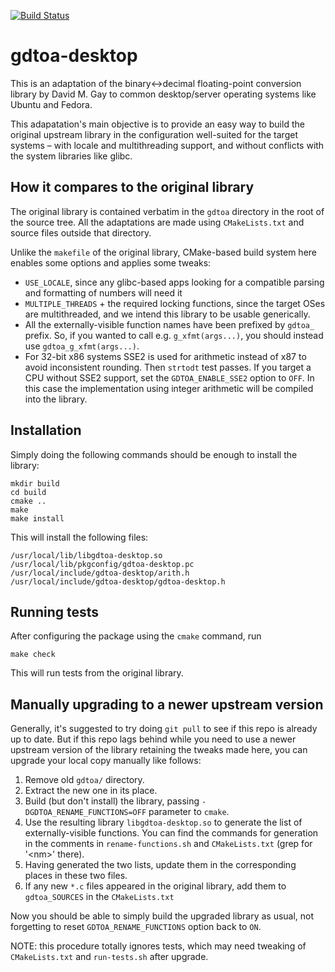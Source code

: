 [![Build Status](https://travis-ci.org/10110111/gdtoa-desktop.svg?branch=master)](https://travis-ci.org/10110111/gdtoa-desktop)
# gdtoa-desktop

This is an adaptation of the binary↔decimal floating-point conversion library by David M. Gay to common desktop/server operating systems like Ubuntu and Fedora.

This adapatation's main objective is to provide an easy way to build the original upstream library in the configuration well-suited for the target systems – with locale and multithreading support, and without conflicts with the system libraries like glibc.

## How it compares to the original library

The original library is contained verbatim in the `gdtoa` directory in the root of the source tree. All the adaptations are made using `CMakeLists.txt` and source files outside that directory.

Unlike the `makefile` of the original library, CMake-based build system here enables some options and applies some tweaks:
* `USE_LOCALE`, since any glibc-based apps looking for a compatible parsing and formatting of numbers will need it
* `MULTIPLE_THREADS` + the required locking functions, since the target OSes are multithreaded, and we intend this library to be usable generically.
* All the externally-visible function names have been prefixed by `gdtoa_` prefix. So, if you wanted to call e.g. `g_xfmt(args...)`, you should instead use `gdtoa_g_xfmt(args...)`.
* For 32-bit x86 systems SSE2 is used for arithmetic instead of x87 to avoid inconsistent rounding. Then `strtodt` test passes. If you target a CPU without SSE2 support, set the `GDTOA_ENABLE_SSE2` option to `OFF`. In this case the implementation using integer arithmetic will be compiled into the library.

## Installation
Simply doing the following commands should be enough to install the library:
```
mkdir build
cd build
cmake ..
make
make install
```
This will install the following files:
```
/usr/local/lib/libgdtoa-desktop.so
/usr/local/lib/pkgconfig/gdtoa-desktop.pc
/usr/local/include/gdtoa-desktop/arith.h
/usr/local/include/gdtoa-desktop/gdtoa-desktop.h
```

## Running tests
After configuring the package using the `cmake` command, run
```
make check
```
This will run tests from the original library.

## Manually upgrading to a newer upstream version

Generally, it's suggested to try doing `git pull` to see if this repo is already up to date. But if this repo lags behind while you need to use a newer upstream version of the library retaining the tweaks made here, you can upgrade your local copy manually like follows:

1. Remove old `gdtoa/` directory.
1. Extract the new one in its place.
1. Build (but don't install) the library, passing `-DGDTOA_RENAME_FUNCTIONS=OFF` parameter to `cmake`.
1. Use the resulting library `libgdtoa-desktop.so` to generate the list of externally-visible functions. You can find the commands for generation in the comments in `rename-functions.sh` and `CMakeLists.txt` (grep for '\<nm\>' there).
1. Having generated the two lists, update them in the corresponding places in these two files.
1. If any new `*.c` files appeared in the original library, add them to `gdtoa_SOURCES` in the `CMakeLists.txt`

Now you should be able to simply build the upgraded library as usual, not forgetting to reset `GDTOA_RENAME_FUNCTIONS` option back to `ON`.

NOTE: this procedure totally ignores tests, which may need tweaking of `CMakeLists.txt` and `run-tests.sh` after upgrade.
